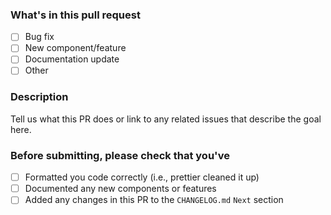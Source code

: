 ### What's in this pull request

- [ ] Bug fix
- [ ] New component/feature
- [ ] Documentation update
- [ ] Other

### Description

Tell us what this PR does or link to any related issues that describe the goal here.

### Before submitting, please check that you've

- [ ] Formatted you code correctly (i.e., prettier cleaned it up)
- [ ] Documented any new components or features
- [ ] Added any changes in this PR to the `CHANGELOG.md` `Next` section
